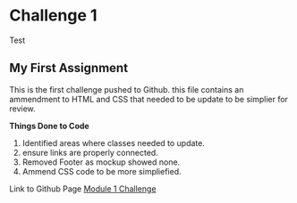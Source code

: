 # Challenge 1
Test
## My First Assignment

This is the first challenge pushed to Github. this file contains an ammendment to HTML and CSS  that needed to be update to be simplier for review. 

**Things Done to Code**
1. Identified areas where classes needed to update.
2. ensure links are properly connected.
3. Removed Footer as mockup showed none.
4. Ammend CSS code to be more simpliefied.

Link to Github Page [Module 1 Challenge](https://keeverw11.github.io/tarea-number-uno/)


